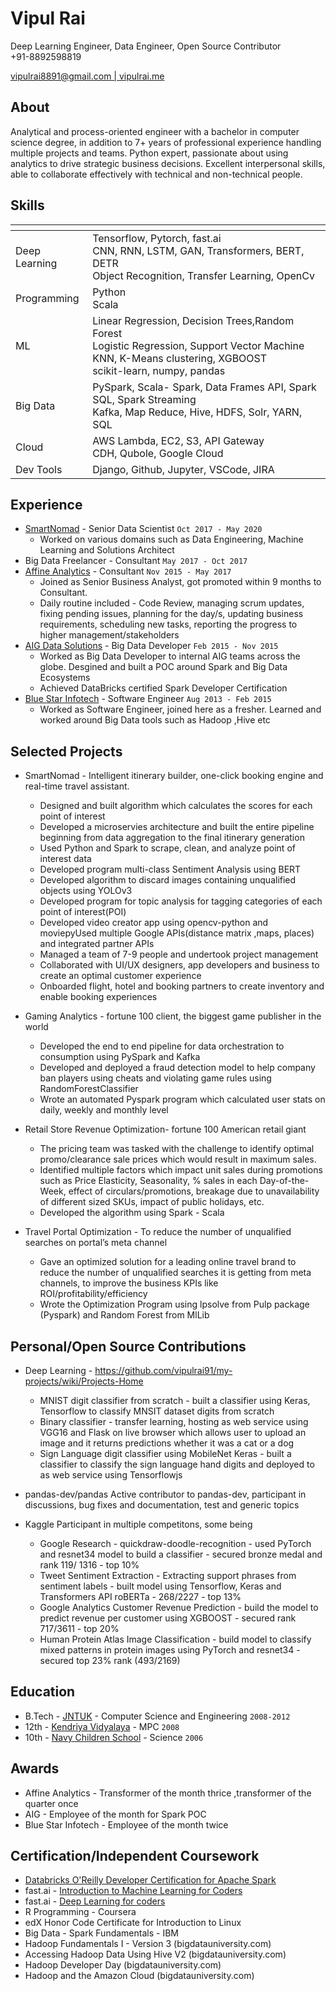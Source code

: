 
# Vipul Rai
Deep Learning Engineer, Data Engineer, Open Source Contributor<br>
+91-8892598819

<div id="webaddress"><a href="vipulrai8891@gmail.com">vipulrai8891@gmail.com | </a> <a href="https://vipulrai.me/">vipulrai.me</a></div>

## About

Analytical and process-oriented engineer with a bachelor in computer science degree, in addition to 7+ years of professional experience handling multiple projects and teams. Python expert, passionate about using analytics to drive strategic business decisions. Excellent interpersonal skills, able to collaborate effectively with technical and non-technical people.

## Skills

|  <!-- -->   |  <!-- -->   |
|---|---|
|  Deep Learning |Tensorflow, Pytorch, fast.ai<br> CNN, RNN, LSTM, GAN, Transformers, BERT, DETR<br> Object Recognition, Transfer Learning, OpenCv |
|  Programming  | Python<br>Scala  |
|  ML |   Linear Regression, Decision Trees,Random Forest<br> Logistic Regression, Support Vector Machine<br> KNN, K-Means clustering, XGBOOST <br> scikit-learn, numpy, pandas  |
|  Big Data |    PySpark, Scala- Spark, Data Frames API, Spark SQL, Spark Streaming <br>Kafka, Map Reduce, Hive, HDFS, Solr, YARN, SQL |
|  Cloud |   AWS Lambda, EC2, S3, API Gateway <br> CDH, Qubole, Google Cloud |
|  Dev Tools | Django, Github, Jupyter, VSCode, JIRA  |


## Experience

- [SmartNomad](https://smartnomad.com/) - Senior Data Scientist `Oct 2017 - May 2020`
  - Worked on various domains such as Data Engineering, Machine Learning and Solutions Architect
- Big Data Freelancer - Consultant  `May 2017 - Oct 2017`
- [Affine Analytics](https://www.affineanalytics.com/) - Consultant `Nov 2015 - May 2017`
  - Joined as Senior Business Analyst, got promoted within 9 months to Consultant.
  - Daily routine included - Code Review, managing scrum updates, fixing pending issues, planning for the day/s, updating business requirements, scheduling new tasks, reporting the progress to higher management/stakeholders
- [AIG Data Solutions](https://www.aig.com/) - Big Data Developer `Feb 2015 - Nov 2015`
  - Worked as Big Data Developer to internal AIG teams across the globe. Desgined and built a POC around Spark and Big Data Ecosystems
  - Achieved DataBricks certified Spark Developer Certification
- [Blue Star Infotech](https://www.infogain.com/) - Software Engineer `Aug 2013 - Feb 2015`
  - Worked as Software Engineer, joined here as a fresher. Learned and worked around Big Data tools such as Hadoop ,Hive etc

## Selected Projects

- SmartNomad - Intelligent itinerary builder, one-click booking engine and real-time travel assistant.
  - Designed and built algorithm which calculates the scores for each point of interest
  - Developed a microservies architecture and built the entire pipeline beginning from data aggregation to the final itinerary generation
  - Used Python and Spark to scrape, clean, and analyze point of interest data
  - Developed program multi-class Sentiment Analysis using BERT
  - Developed algorithm to discard images containing unqualified objects using YOLOv3
  - Developed program for topic analysis for tagging categories of each point of interest(POI)
  - Developed video creator app using opencv-python and moviepyUsed multiple Google APIs(distance matrix ,maps, places) and integrated partner APIs
  - Managed a team of 7-9 people and undertook project management
  - Collaborated with UI/UX designers, app developers and business to create an optimal customer experience
  - Onboarded flight, hotel and booking partners to create inventory and enable booking experiences

- Gaming Analytics - fortune 100 client, the biggest game publisher in the world
  - Developed the end to end pipeline for data orchestration to consumption using PySpark and Kafka
  - Developed and deployed a fraud detection model to help company ban players using cheats and violating game rules using RandomForestClassifier
  - Wrote an automated Pyspark program which calculated user stats on daily, weekly and monthly level
  
- Retail Store Revenue Optimization- fortune 100 American retail giant 
  - The pricing team was tasked with the challenge to identify optimal promo/clearance sale prices which would result in maximum sales.
  - Identified multiple factors which impact unit sales during promotions such as Price Elasticity, Seasonality, % sales in each Day-of-the-Week, effect of circulars/promotions, breakage due to unavailability of different sized SKUs, impact of public holidays, etc.
  - Developed the algorithm using Spark - Scala

- Travel Portal Optimization - To reduce the number of unqualified searches on portal’s meta channel 
  - Gave an optimized solution for a leading online travel brand to reduce the number of unqualified searches it is getting from meta channels, to improve the business KPIs like ROI/profitability/efficiency
  - Wrote the Optimization Program using lpsolve from Pulp package (Pyspark) and Random Forest from MlLib

## Personal/Open Source Contributions

- Deep Learning - https://github.com/vipulrai91/my-projects/wiki/Projects-Home
  - MNIST digit classifier from scratch - built a classifier using Keras, Tensorflow to classify MNSIT dataset digits from scratch
  - Binary classifier - transfer learning, hosting as web service using VGG16 and Flask  on live browser which allows user to upload an image and it returns predictions whether it was a cat or a dog
  - Sign Language digit classifier using MobileNet Keras - built a classifier to classify the sign language hand digits and deployed to as web service using Tensorflowjs

- pandas-dev/pandas
Active contributor to pandas-dev,  participant  in discussions, bug fixes and  documentation, test and generic topics
- Kaggle
Participant in multiple competitons, some being

  - Google Research - quickdraw-doodle-recognition - used PyTorch and resnet34 model to build a classifier - secured bronze medal and rank 119/ 1316 - top 10%
  - Tweet Sentiment Extraction - Extracting support phrases from sentiment labels - built model using Tensorflow, Keras and Transformers API roBERTa - 268/2227 - top 13%    
  - Google Analytics Customer Revenue Prediction - build the model to predict revenue per customer using XGBOOST - secured rank 717/3611 - top 20%
  - Human Protein Atlas Image Classification - build model to classify mixed patterns in protein images using PyTorch and resnet34 - secured top 23% rank (493/2169)

## Education

- B.Tech - [JNTUK](https://www.jntuk.edu.in/) - Computer Science and Engineering `2008-2012`<br>
- 12th - [Kendriya Vidyalaya](http://kv2svnagar.ap.nic.in/contact.html) - MPC `2008`<br>
- 10th - [Navy Children School](http://www.ncsvizag.edu.in/104-wing/104-Default.aspx) - Science `2006`

## Awards

- Affine Analytics - Transformer of the month thrice ,transformer of the quarter once
- AIG - Employee of the month for Spark POC
- Blue Star Infotech - Employee of the month twice

## Certification/Independent Coursework

- [Databricks O'Reilly Developer Certification for Apache Spark](https://vipulrai.me/my-projects/certifications/C0170_Rai.pdf)<br>
- fast.ai - [Introduction to Machine Learning for Coders](http://course18.fast.ai/ml)
- fast.ai - [Deep Learning for coders](https://course.fast.ai/)
- R Programming - Coursera<br>
- edX Honor Code Certificate for Introduction to Linux<br>
- Big Data - Spark Fundamentals - IBM<br>
- Hadoop Fundamentals I - Version 3 (bigdatauniversity.com)<br>
- Accessing Hadoop Data Using Hive V2 (bigdatauniversity.com)<br>
- Hadoop Developer Day (bigdatauniversity.com)<br>
- Hadoop and the Amazon Cloud (bigdatauniversity.com) 

<!-- ### Footer Last updated: May 2020 -->
